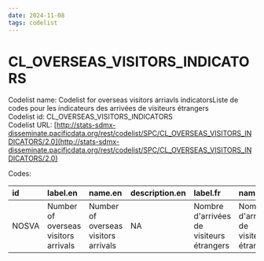 ```yaml
---
date: 2024-11-08
tags: codelist
---
```


# CL_OVERSEAS_VISITORS_INDICATORS

Codelist name: Codelist for overseas visitors arriavls  indicatorsListe de codes pour les indicateurs des arrivées de visiteurs étrangers  
Codelist id: CL_OVERSEAS_VISITORS_INDICATORS  
Codelist URL: [http://stats-sdmx-disseminate.pacificdata.org/rest/codelist/SPC/CL_OVERSEAS_VISITORS_INDICATORS/2.0](http://stats-sdmx-disseminate.pacificdata.org/rest/codelist/SPC/CL_OVERSEAS_VISITORS_INDICATORS/2.0)  

Codes:  

|id    |label.en                             |name.en                              |description.en |label.fr                                 |name.fr                                  |description.fr |
|:-----|:------------------------------------|:------------------------------------|:--------------|:----------------------------------------|:----------------------------------------|:--------------|
|NOSVA |Number of overseas visitors arrivals |Number of overseas visitors arrivals |NA             |Nombre d'arrivées de visiteurs étrangers |Nombre d'arrivées de visiteurs étrangers |NA             |
